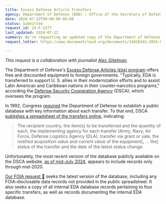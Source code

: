 ```yaml
---
title: Excess Defense Article Transfers
agency: Department of Defense (DOD) ▹ Office of the Secretary of Defense (OSD) ▹ Defense Security Cooperation Agency (DSCA)
date: 2024-07-22T00:00:00-04:00
status: Submitted
request_id: 24-F-1577
last_updated: 2024-07-22
summary: We’re requesting an updated copy of the Department of Defense's Excess Defense Articles transfer database.
request_letter: https://www.documentcloud.org/documents/24926542-2024-07-22-excess-defense-article-foia-request-gitelmansinger-vine

---
```


*This request is a collaboration with journalist [Alec Gitelman](https://www.linkedin.com/in/alec-gitelman-2175902/).*

The Department of Defense's [Excess Defense Articles (`EDA`) program](https://www.dsca.mil/programs/excess-defense-articles-eda) offers free and discounted equipment to foreign governments. "Typically, EDA is transferred to support U. S. allies in their modernization efforts and to assist Latin American and Caribbean nations in their counter-narcotics programs," according the [Defense Security Cooperation Agency](https://www.dsca.mil/) (DSCA), which oversees the program.

In 1992, Congress [required](https://www.documentcloud.org/documents/24852427-senate-report-102-408-p-86) the Department of Defense to establish a public database with key information about each transfer. To that end, DSCA [publishes a spreadsheet of the transfers online](https://www.dsca.mil/programs/excess-defense-articles-eda), indicating:

> The recipient country, the item(s) to be transferred and the quantity of each, the implementing agency for each transfer (Army, Navy, Air Force, Defense Logistics Agency (DLA), transfer via grant or sale, the notified acquisition value and current value of the equipment[, … the] status of the transfer and the date of the latest status change.

Unfortunately, the most recent version of the database publicly available on the DSCA website, [as of mid-July 2024](https://web.archive.org/web/20240717072439/https://www.dsca.mil/programs/excess-defense-articles-eda), appears to include records only through mid-2020.

[Our FOIA request 📄](https://www.documentcloud.org/documents/24926542-2024-07-22-excess-defense-article-foia-request-gitelmansinger-vine) seeks the latest version of the database, including any FOIA-disclosable data records not provided in the public spreadsheet. It also seeks a copy of all internal EDA database records pertaining to four specific transfers, as well as records documenting the internal EDA database.
